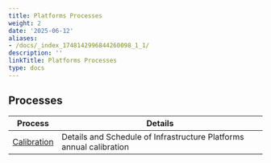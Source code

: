 ```yaml
---
title: Platforms Processes
weight: 2
date: '2025-06-12'
aliases:
- /docs/_index_1748142996844260098_1_1/
description: ''
linkTitle: Platforms Processes
type: docs
---
```


## Processes

| Process| Details|
| --- | --- |
|[Calibration](/handbook/engineering/infrastructure/platforms/processes/calibration)| Details and Schedule of Infrastructure Platforms annual calibration|

